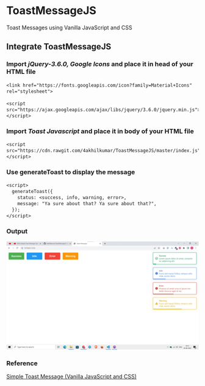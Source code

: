 # ToastMessageJS
Toast Messages using Vanilla JavaScript and CSS

## Integrate ToastMessageJS
### Import *jQuery-3.6.0, Google Icons* and place it in head of your HTML file
```
<link href="https://fonts.googleapis.com/icon?family=Material+Icons" rel="stylesheet">

<script src="https://ajax.googleapis.com/ajax/libs/jquery/3.6.0/jquery.min.js"></script>
```
### Import *Toast Javascript* and place it in body of your HTML file
```
<script src="https://cdn.rawgit.com/4akhilkumar/ToastMessageJS/master/index.js"></script>
```
### Use generateToast to display the message
```
<script>
  generateToast({
    status: <success, info, warning, error>,
    message: "Ya sure about that? Ya sure about that?",
  });
</script>
``` 

### Output
![ToastMessageJS](https://raw.githubusercontent.com/4akhilkumar/ToastMessageJS/master/Screenshot%202022-06-20%20141141.jpg "ToastMessageJS")

### Reference
[Simple Toast Message (Vanilla JavaScript and CSS)](https://www.youtube.com/watch?v=EWveKYaX-P0)